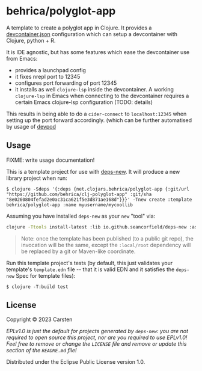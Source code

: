 # behrica/polyglot-app

A template to create a polyglot app in Clojure.
It provides a [devcontainer.json](https://containers.dev) configuration which can setup a devcontainer with Clojure, python + R.

It is IDE agnostic, but has some features which ease the devcontainer use from Emacs:
- provides a launchpad config
- it fixes nrepl port to 12345
- configures port forwarding of port 12345
- it installs as well `clojure-lsp` inside the devcontainer. A working `clojure-lsp` in Emacs when connecting to the devcontainer
  requires a certain Emacs clojure-lsp configuration (TODO: details)

This results in being able to do a `cider-connect` to `localhost:12345` when setting up the port forward accordingly.
(which can be further automatised by usage of [devpod](https://devpod.sh/)  

## Usage

FIXME: write usage documentation!

This is a template project for use with [deps-new](https://github.com/seancorfield/deps-new).
It will produce a new library project when run:

    $ clojure -Sdeps '{:deps {net.clojars.behrica/polyglot-app {:git/url "https://github.com/behrica/clj-polyglot-app" :git/sha "8e0260804fefad2e0ac31ca621f5e3d871ae168d"}}}' -Tnew create :template behrica/polyglot-app :name myusername/mycoollib

Assuming you have installed `deps-new` as your `new` "tool" via:

```bash
clojure -Ttools install-latest :lib io.github.seancorfield/deps-new :as new
```

> Note: once the template has been published (to a public git repo), the invocation will be the same, except the `:local/root` dependency will be replaced by a git or Maven-like coordinate.

Run this template project's tests (by default, this just validates your template's `template.edn`
file -- that it is valid EDN and it satisfies the `deps-new` Spec for template files):

    $ clojure -T:build test

## License

Copyright © 2023 Carsten

_EPLv1.0 is just the default for projects generated by `deps-new`: you are not_
_required to open source this project, nor are you required to use EPLv1.0!_
_Feel free to remove or change the `LICENSE` file and remove or update this_
_section of the `README.md` file!_

Distributed under the Eclipse Public License version 1.0.
